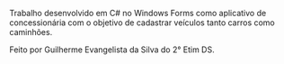 Trabalho desenvolvido em C# no Windows Forms como aplicativo de concessionária com o objetivo de cadastrar veículos tanto carros como caminhões.

Feito por Guilherme Evangelista da Silva do 2° Etim DS.
